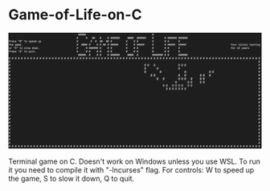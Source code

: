 # Game-of-Life-on-C

![pic](pictures/readme_pic.png)

Terminal game on C. Doesn't work on Windows unless you use WSL.
To run it you need to compile it with "-lncurses" flag.
For controls: W to speed up the game, S to slow it down, Q to quit.
